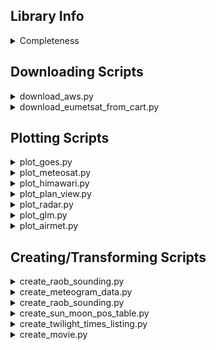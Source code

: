 ## Library Info

<details>
<summary>Completeness</summary>

| Script | Completeness | % | Next Goal |
|---|:---:|---|---|
|`airmet_to_json_wizard.py`| 🟩🟩🟩🟩🟩🟩🟩🟩🟩⬜ | 90% | Clean code |
|`create_meteogram_data.py`| 🟩🟩🟩🟩🟩⬜⬜⬜⬜⬜ | 50% | Model support (ERA5/GFS/WRF/+), other variables, clean code |
|`create_movie.py`| 🟩🟩🟩🟩🟩🟩🟩⬜⬜⬜ | 70% | Clean code, options for more video formats |
|`create_raob_sounding.py`| 🟩🟩🟩🟩⬜⬜⬜⬜⬜⬜ | 40% | Model support (GFS/WRF/+), clean code |
|`create_sun_moon_pos_table.py`| 🟩🟩🟩🟩🟩🟩🟩🟩🟩⬜ | 90% | Elevation support |
|`create_twilight_times_listing.py`| 🟩🟩🟩🟩🟩🟩🟩🟩🟩⬜ | 90% | Elevation support, clean code |
|`download_aws.py`| 🟩🟩🟩🟩🟩🟩🟩⬜⬜⬜ | 70% | Clean code, model forecast data support |
|`download_eumetsat_from_cart.py`| 🟩🟩🟩🟩🟩🟩🟩🟩⬜⬜ | 80% | Clean code |
|`plot_airmet.py`| 🟩🟩🟩🟩⬜⬜⬜⬜⬜⬜ | 40% | Clean code, make more general purpose (CSIGs, etc) |
|`plot_cross_section.py`| 🟩⬜⬜⬜⬜⬜⬜⬜⬜⬜ | 10% | Build functionality |
|`plot_glm.py`| 🟩🟩🟩🟩🟩🟩🟩⬜⬜⬜ | 70% | Clean code, update |
|`plot_goes.py`| 🟩🟩🟩🟩🟩🟩🟩🟩⬜⬜ | 80% | Clean code, add in addl. composites |
|`plot_himawari.py`| 🟩🟩🟩🟩🟩🟩🟩⬜⬜⬜ | 70% | Clean code, add in addl. composites |
|`plot_meteosat.py`| 🟩🟩🟩🟩🟩🟩🟩⬜⬜⬜ | 70% | Clean code, add in addl. composites |
|`plot_plan_view.py`| 🟩🟩🟩🟩🟩⬜⬜⬜⬜⬜ | 50% | Model support (GFS/WRF/+), surface-level support, addl. variables |
|`plot_radar.py`| 🟩🟩🟩🟩🟩🟩⬜⬜⬜⬜ | 60% | Variable suppport |

</details>

## Downloading Scripts

<details>
<summary>download_aws.py</summary>

A script to download certain products from AWS S3 buckets.

> [!NOTE]
> Implemented products are: Multiband ABI and GLM data from GOES 16, 17, and 18,
> AHI data from Himawari 8 and 9, zero-hour analysis data from the GFS and HRRR models,
> Level 2 NEXRAD data by radar ID, and multi-radar multi-sensor data.

Output → Files downloaded from AWS of the selected product, filtered by time.

Options

| Option | Variable/Flag | Input | Description | 
|---|---|---|---|
| save_directory | _(required)_ | path | Directory to save downloaded files to |
| satellite | -s, --satellite | goes16, goes17, goes18, goes16-glm, goes17-glm, goes18-glm, hw8, hw9 | Specify a satellite product to download |
| model | -m, --model | gfs-anl, hrrr-anl | Specify a model product to download |
| radar | -r, --radar | radar_id (string) | Specify a radar to download data from ("mrms" for MRMS data) |
| start_time | --start-time | yyyy mm dd hh mm (int) | Download data starting at this time |
| end_time | --end-time | yyyy mm dd hh mm (int) | Download data until this time |
| around_time | --around-time | yyyy mm dd hh mm hr_del (int) | Download data around this time, with the length of the window specified by an hour delta |

</details>

<details>
<summary>download_eumetsat_from_cart.py</summary>

A script to download products from the EUMETSAT data store, via a saved cart file. 

Input → Saved "cart" file(s) from data.eumetsat.int, in XML format.

In order to get a saved cart file, the following steps must be taken:
1. Navigate to the desired product, and save the desired product times to your "cart".
2. Navigate to the cart page, and click "download cart".
3. Save the contents of the cart to an XML file.

Output → Files downloaded from EUMETSAT of the selected product, filtered by time.

Options

| Option | Variable/Flag | Input | Description | 
|---|---|---|---|
| input_file_directory | _(required)_ | path | Directory to read input files from |
| save_directory | _(required)_ | path | Directory to save downloaded files to |
| api_key | _(required)_ | api_key (string) | An API key to be used to download the files |

> [!IMPORTANT]
> An API key is required to download files using this script. It can be found at the following 
> page after making an account: https://api.eumetsat.int/api-key/. API keys are only valid for one hour.

</details>

## Plotting Scripts

<details>
<summary>plot_goes.py</summary>

A script to plot products from GOES satellites, including single-band
channels and certain composite products.

Input → Multi-band GOES data files ("ABI-MCMIPC")
	   (Default file type downloaded from AWS script)

Output → A series of images that plot the selected product, one image
    per input file.

Options

| Option | Variable/Flag | Input | Description | 
|---|---|---|---|
| input_file_directory | _(required)_ | path | Directory to read input files from |
| save_directory | _(required)_ | path | Directory to save output to |
| band | -b, --band | band no. (int) | Specify a band to plot |
| composite | -c, --composite | product (String) | Specify a composite product to plot |
| bbox | --bbox | N S E W (int) | Specify the bounding box for the image in decimal lat-lon |
| center | --center | lat lon rad (float) | Automatically center the bounding box of the image around a point, with a given radius |
| points_from_file | --points-from-file | path | Specify a CSV file to read in points from, to be annotated on the plot. CSV must be in format: lat,lon,marker,label |
| pallete | -p, --pallete | pallete (String) | Specify the color pallete to be used for the image (*single band only*)
| show_colorbar | -cb, --show-colorbar | _None_ | Flag to turn on display of colorbar, for either albedo or brightness temperature (*single band only*)
| pixel_value | -pv, --pixel-value | _None_ | Flag to turn on display of pixel values, for either albedo or brightness temperature (*single band only*)

Notes
- A satellite band **or** a composite product must be specified, not both.
</details>

<details>
<summary>plot_meteosat.py</summary>

A script to plot products from GOES satellites, including single-band
channels and certain composite products.

Input → Multi-band GOES data files ("ABI-MCMIPC")
	   (Default file type downloaded from AWS script)

Output → A series of images that plot the selected product, one image
    per input file.

Options

| Option | Variable/Flag | Input | Description | 
|---|---|---|---|
| input_file_directory | _(required)_ | path | Directory to read input files from |
| save_directory | _(required)_ | path | Directory to save output to |
| band | -b, --band | band no. (int) | Specify a band to plot |
| composite | -c, --composite | product (String) | Specify a composite product to plot |
| bbox | --bbox | N S E W (int) | Specify the bounding box for the image in decimal lat-lon |
| center | --center | lat lon rad (float) | Automatically center the bounding box of the image around a point, with a given radius |
| points_from_file | --points-from-file | path | Specify a CSV file to read in points from, to be annotated on the plot. CSV must be in format: lat,lon,marker,label |
| pallete | -p, --pallete | pallete (String) | Specify the color pallete to be used for the image (*single band only*)
| show_colorbar | -cb, --show-colorbar | _None_ | Flag to turn on display of colorbar, for either albedo or brightness temperature (*single band only*)
| pixel_value | -pv, --pixel-value | _None_ | Flag to turn on display of pixel values, for either albedo or brightness temperature (*single band only*)

Notes
- A satellite band **or** a composite product must be specified, not both.
</details>

<details>
<summary>plot_himawari.py</summary>

A script to plot products from GOES satellites, including single-band
channels and certain composite products.

Input → Multi-band GOES data files ("ABI-MCMIPC")
	   (Default file type downloaded from AWS script)

Output → A series of images that plot the selected product, one image
    per input file.

Options

| Option | Variable/Flag | Input | Description | 
|---|---|---|---|
| input_file_directory | _(required)_ | path | Directory to read input files from |
| save_directory | _(required)_ | path | Directory to save output to |
| band | -b, --band | band no. (int) | Specify a band to plot |
| composite | -c, --composite | product (String) | Specify a composite product to plot |
| bbox | --bbox | N S E W (int) | Specify the bounding box for the image in decimal lat-lon |
| center | --center | lat lon rad (float) | Automatically center the bounding box of the image around a point, with a given radius |
| points_from_file | --points-from-file | path | Specify a CSV file to read in points from, to be annotated on the plot. CSV must be in format: lat,lon,marker,label |
| pallete | -p, --pallete | pallete (String) | Specify the color pallete to be used for the image (*single band only*)
| show_colorbar | -cb, --show-colorbar | _None_ | Flag to turn on display of colorbar, for either albedo or brightness temperature (*single band only*)
| pixel_value | -pv, --pixel-value | _None_ | Flag to turn on display of pixel values, for either albedo or brightness temperature (*single band only*)

Notes
- A satellite band **or** a composite product must be specified, not both.
</details>

<details>
<summary>plot_plan_view.py</summary>

A script to plot products from GOES satellites, including single-band
channels and certain composite products.

Input → Multi-band GOES data files ("ABI-MCMIPC")
	   (Default file type downloaded from AWS script)

Output → A series of images that plot the selected product, one image
    per input file.

Options

| Option | Variable/Flag | Input | Description | 
|---|---|---|---|
| input_file_directory | _(required)_ | path | Directory to read input files from |
| save_directory | _(required)_ | path | Directory to save output to |
| band | -b, --band | band no. (int) | Specify a band to plot |
| composite | -c, --composite | product (String) | Specify a composite product to plot |
| bbox | --bbox | N S E W (int) | Specify the bounding box for the image in decimal lat-lon |
| center | --center | lat lon rad (float) | Automatically center the bounding box of the image around a point, with a given radius |
| points_from_file | --points-from-file | path | Specify a CSV file to read in points from, to be annotated on the plot. CSV must be in format: lat,lon,marker,label |
| pallete | -p, --pallete | pallete (String) | Specify the color pallete to be used for the image (*single band only*)
| show_colorbar | -cb, --show-colorbar | _None_ | Flag to turn on display of colorbar, for either albedo or brightness temperature (*single band only*)
| pixel_value | -pv, --pixel-value | _None_ | Flag to turn on display of pixel values, for either albedo or brightness temperature (*single band only*)

Notes
- A satellite band **or** a composite product must be specified, not both.
</details>

<details>
<summary>plot_radar.py</summary>

A script to plot products from GOES satellites, including single-band
channels and certain composite products.

Input → Multi-band GOES data files ("ABI-MCMIPC")
	   (Default file type downloaded from AWS script)

Output → A series of images that plot the selected product, one image
    per input file.

Options

| Option | Variable/Flag | Input | Description | 
|---|---|---|---|
| input_file_directory | _(required)_ | path | Directory to read input files from |
| save_directory | _(required)_ | path | Directory to save output to |
| band | -b, --band | band no. (int) | Specify a band to plot |
| composite | -c, --composite | product (String) | Specify a composite product to plot |
| bbox | --bbox | N S E W (int) | Specify the bounding box for the image in decimal lat-lon |
| center | --center | lat lon rad (float) | Automatically center the bounding box of the image around a point, with a given radius |
| points_from_file | --points-from-file | path | Specify a CSV file to read in points from, to be annotated on the plot. CSV must be in format: lat,lon,marker,label |
| pallete | -p, --pallete | pallete (String) | Specify the color pallete to be used for the image (*single band only*)
| show_colorbar | -cb, --show-colorbar | _None_ | Flag to turn on display of colorbar, for either albedo or brightness temperature (*single band only*)
| pixel_value | -pv, --pixel-value | _None_ | Flag to turn on display of pixel values, for either albedo or brightness temperature (*single band only*)

Notes
- A satellite band **or** a composite product must be specified, not both.
</details>

<details>
<summary>plot_glm.py</summary>

A script to plot data from the Geostationary Lightning Mapper (GLM) located on GOES satellites, 
for either single time-steps or cumulative time-steps.

Input → GLM data files ("GLM-L2-LCFA")
     (Default file type downloaded from AWS script)

Output → A series of images that plot the selected product, one image
    per input file.

Options

| Option | Variable/Flag | Input | Description | 
|---|---|---|---|
| input_file_directory | _(required)_ | path | Directory to read input files from |
| save_directory | _(required)_ | path | Directory to save output to |
| single | -s, --single | _None_ | Specify plotting of flashes at single time-steps only (i.e. every 20 sec.) |
| composite | -c, --composite | minutes (int) | Specify plotting of all flashes in a rolling time period (default is 20 min)|
| bbox | --bbox | N S E W (float) | Specify the bounding box for the image in decimal lat-lon |
| center | --center | lat lon rad (float) | Automatically center the bounding box of the image around a point, with a given radius |
| points_from_file | --points-from-file | path | Specify a CSV file to read in points from, to be annotated on the plot. CSV must be in format: lat,lon,marker,label |
| save_kmz | --save-kmz | _None_ | Flag to save all detected flashes in a KMZ |

</details>

<details>
<summary>plot_airmet.py</summary>

A script to create a movie from a series of images, in mp4 format.

Input → A series of images

Output → An mp4 video at a specified framerate

Options

| Option | Variable/Flag | Input | Description | 
|---|---|---|---|
| input_file_directory | _(required)_ | path | Directory to read input files from |
| save_directory | _(required)_ | path | Directory to save output to |
| title | -t, --title | title (string) | Specify the title of the movie (default is "Movie[.mp4]") |
| fps | --fps | fps (int) | Specify the frames per second of the video |

</details>


## Creating/Transforming Scripts

<details>
<summary>create_raob_sounding.py</summary>

A script to create a series of "soundings" (vertical profiles) of data from a model,
specifically for the program RAOB (in RAOB CSV format).

Input → Model data files

> [!Note]
> Currently only ERA5 and HRRR analysis files are supported.

Output → A sounding or soundings, depending on the processing mode selected.

Options

| Option | Variable/Flag | Input | Description | 
|---|---|---|---|
| input_file_directory | _(required)_ | path | Directory to read input files from |
| save_directory | _(required)_ | path | Directory to save output to |
| model | _(required)_ | _hrrr_, _gfs_, _era5_,  or _wrf_ | Specify which model is being used as input data |
| wrf_input_freq | --wrf-input-freq | freq_str (str) | If using WRF data, specify the temporal frequency of the data in Pandas "freq" strings. This should be the same as the output timing for that domain.|
| point_sounding | -pt, --point-sounding | lat lon year month day hour minute (float) | **Processing Mode 1:** Automatically select the file closest in time to the given time, and make a sounding at the given coordinates. Only creates a single sounding file. |
| time_height | -th, --time-height | lat lon (float) | **Processing Mode 2:** Iterate through all data files, and produce a sounding at a given point for each file. These soundings can then be directly imported into RAOB to make a time-height diagram. |
| cross_section | -cs, --cross-section | path | **Processing Mode 3:** Using a CSV file containing points and times, iterate through each entry and find the file closest to that time, and make a sounding at that given point. These soundings can then be directly imported into RAOB to make a cross-section diagram |
| skip_duplicates | -d, --skip-duplicates | _None_ | Flag to turn on skipping of creating multiple soundings at the same point. Only useful for cross-section processing mode because RAOB doesn't like multiple soundings at the same point |
| verification_plot | -vp, --verification-plot | _None_ | Flag to generate a plot that can be used to verify the location of the soundings generated |
| grid_points | -gp, --grid-points | _None_ | Flag to save all grid points that are used by the script in a KMZ |

</details>

<details>
<summary>create_meteogram_data.py</summary>

A script to extract surface-level data from a series of data files,
and place that data into a CSV for plotting as a meteogram. Each row
of the CSV has the variables for the point, and a time (which corresponds
to the valid time of the file.)

Input → Model data file(s), in either Grib/Grib2 or NetCDF format 
		(Currently only HRRR model supported)

Output → A CSV containing surface-level data from the specified point,
		for all of the valid times contained in the data files (not
		necissarily ordered). A location verification plot can also be
		produced if desired.

Options

| Option | Variable/Flag | Input | Description | 
|---|---|---|---|
| model | _(required)_ | hrrr, gfs, era5, wrf | Specify data from what model is to be used. Will error or produce undefined result if data format differs from specifed model |
| input_file_directory | _(required)_ | path | Directory to read input files from |
| save_directory | _(required)_ | path | Directory to save output to |
| location | -l, --loc | lat, lon | Specify a point to take the meteogram data from |
| temp_units | -tu, --temperature-units | unit (string) | Specify the unit to be used for temperature/dewpoint |
| wind_units | -wu, --wind-units | unit (string) | Specify the unit to be used for wind speed/gusts |
| pressure_units | -pu, --pressure-units | unit (String) | Specify the unit to be used for pressure |
| verification_plot | -vp, --verification-plot | _None_ | Generate a plot to verify location of meteogram |
| precip_type | -pt, --record-precip-type | _None_ | Record precip type (if available) as a string (*Not Yet Implemented*)
</details>

<details>
<summary>create_raob_sounding.py</summary>

A script to extract surface-level data from a series of data files,
and place that data into a CSV for plotting as a meteogram. Each row
of the CSV has the variables for the point, and a time (which corresponds
to the valid time of the file.)

Input → Model data file(s), in either Grib/Grib2 or NetCDF format 
		(Currently only HRRR model supported)

Output → A CSV containing surface-level data from the specified point,
		for all of the valid times contained in the data files (not
		necissarily ordered). A location verification plot can also be
		produced if desired.

Options

| Option | Variable/Flag | Input | Description | 
|---|---|---|---|
| model | _(required)_ | hrrr, gfs, era5, wrf | Specify data from what model is to be used. Will error or produce undefined result if data format differs from specifed model |
| input_file_directory | _(required)_ | path | Directory to read input files from |
| save_directory | _(required)_ | path | Directory to save output to |
| location | -l, --loc | lat, lon | Specify a point to take the meteogram data from |
| temp_units | -tu, --temperature-units | unit (string) | Specify the unit to be used for temperature/dewpoint |
| wind_units | -wu, --wind-units | unit (string) | Specify the unit to be used for wind speed/gusts |
| pressure_units | -pu, --pressure-units | unit (String) | Specify the unit to be used for pressure |
| verification_plot | -vp, --verification-plot | _None_ | Generate a plot to verify location of meteogram |
| precip_type | -pt, --record-precip-type | _None_ | Record precip type (if available) as a string (*Not Yet Implemented*)
</details>

<details>
<summary>create_sun_moon_pos_table.py</summary>

A script to extract surface-level data from a series of data files,
and place that data into a CSV for plotting as a meteogram. Each row
of the CSV has the variables for the point, and a time (which corresponds
to the valid time of the file.)

Input → Model data file(s), in either Grib/Grib2 or NetCDF format 
		(Currently only HRRR model supported)

Output → A CSV containing surface-level data from the specified point,
		for all of the valid times contained in the data files (not
		necissarily ordered). A location verification plot can also be
		produced if desired.

Options

| Option | Variable/Flag | Input | Description | 
|---|---|---|---|
| model | _(required)_ | hrrr, gfs, era5, wrf | Specify data from what model is to be used. Will error or produce undefined result if data format differs from specifed model |
| input_file_directory | _(required)_ | path | Directory to read input files from |
| save_directory | _(required)_ | path | Directory to save output to |
| location | -l, --loc | lat, lon | Specify a point to take the meteogram data from |
| temp_units | -tu, --temperature-units | unit (string) | Specify the unit to be used for temperature/dewpoint |
| wind_units | -wu, --wind-units | unit (string) | Specify the unit to be used for wind speed/gusts |
| pressure_units | -pu, --pressure-units | unit (String) | Specify the unit to be used for pressure |
| verification_plot | -vp, --verification-plot | _None_ | Generate a plot to verify location of meteogram |
| precip_type | -pt, --record-precip-type | _None_ | Record precip type (if available) as a string (*Not Yet Implemented*)
</details>

<details>
<summary>create_twilight_times_listing.py</summary>

A script to extract surface-level data from a series of data files,
and place that data into a CSV for plotting as a meteogram. Each row
of the CSV has the variables for the point, and a time (which corresponds
to the valid time of the file.)

Input → Model data file(s), in either Grib/Grib2 or NetCDF format 
		(Currently only HRRR model supported)

Output → A CSV containing surface-level data from the specified point,
		for all of the valid times contained in the data files (not
		necissarily ordered). A location verification plot can also be
		produced if desired.

Options

| Option | Variable/Flag | Input | Description | 
|---|---|---|---|
| model | _(required)_ | hrrr, gfs, era5, wrf | Specify data from what model is to be used. Will error or produce undefined result if data format differs from specifed model |
| input_file_directory | _(required)_ | path | Directory to read input files from |
| save_directory | _(required)_ | path | Directory to save output to |
| location | -l, --loc | lat, lon | Specify a point to take the meteogram data from |
| temp_units | -tu, --temperature-units | unit (string) | Specify the unit to be used for temperature/dewpoint |
| wind_units | -wu, --wind-units | unit (string) | Specify the unit to be used for wind speed/gusts |
| pressure_units | -pu, --pressure-units | unit (String) | Specify the unit to be used for pressure |
| verification_plot | -vp, --verification-plot | _None_ | Generate a plot to verify location of meteogram |
| precip_type | -pt, --record-precip-type | _None_ | Record precip type (if available) as a string (*Not Yet Implemented*)
</details>

<details>
<summary>create_movie.py</summary>

A script to create a movie from a series of images, in mp4 format.

Input → A series of images

Output → An mp4 video at a specified framerate

Options

| Option | Variable/Flag | Input | Description | 
|---|---|---|---|
| input_file_directory | _(required)_ | path | Directory to read input files from |
| save_directory | _(required)_ | path | Directory to save output to |
| title | -t, --title | title (string) | Specify the title of the movie (default is "Movie[.mp4]") |
| fps | --fps | fps (int) | Specify the frames per second of the video |

</details>
